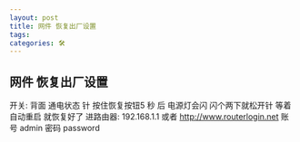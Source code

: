 ```yaml
---
layout: post
title: 网件 恢复出厂设置
tags: 
categories: 🛠
---
```



## 网件 恢复出厂设置
开关: 背面 
通电状态 针 按住恢复按钮5 秒 后  电源灯会闪  闪个两下就松开针
等着  自动重启  就恢复好了
进路由器: 192.168.1.1 或者  http://www.routerlogin.net
账号 admin  密码 password